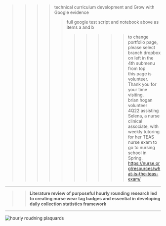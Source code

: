 >>>> technical curriculum development and Grow with Google evidence  
>>>>> full google test script and notebook above as items a and b  
>>>>> 
>>>>> > 
>>>>> > > 
>>>>> > > > 
>>>>> > > > > > to change portfolio page, please select branch dropbox on left in the 4th submenu from top  
> this page is volunteer. Thank you for your time visiting.  
>> brian hogan  
>>> volunteer  
>>>> 4Q22 assisting Selena, a nurse clinical associate, with weekly tutoring for her TEAS nurse exam to go to nursing school in Spring.  
>>>> https://nurse.org/resources/what-is-the-teas-exam/  
-------------

>> **Literature review of purposeful hourly rounding research led to creating nurse wear tag badges and essential in developing daily collection statistics framework**  
------------
![hourly roudning plaquards](https://user-images.githubusercontent.com/59778456/193832448-9cc02c3a-94da-44a8-a3f4-7f05582d64c8.JPG)
